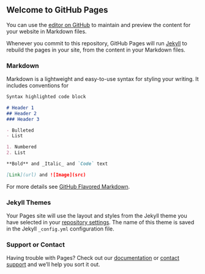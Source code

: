 ## Welcome to GitHub Pages

You can use the [editor on GitHub](https://github.com/sudheendrach/test-site/edit/master/index.md) to maintain and preview the content for your website in Markdown files.

Whenever you commit to this repository, GitHub Pages will run [Jekyll](https://jekyllrb.com/) to rebuild the pages in your site, from the content in your Markdown files.

### Markdown

Markdown is a lightweight and easy-to-use syntax for styling your writing. It includes conventions for

```markdown
Syntax highlighted code block

# Header 1
## Header 2
### Header 3

- Bulleted
- List

1. Numbered
2. List

**Bold** and _Italic_ and `Code` text

[Link](url) and ![Image](src)
```

For more details see [GitHub Flavored Markdown](https://guides.github.com/features/mastering-markdown/).

### Jekyll Themes

Your Pages site will use the layout and styles from the Jekyll theme you have selected in your [repository settings](https://github.com/sudheendrach/test-site/settings). The name of this theme is saved in the Jekyll `_config.yml` configuration file.

### Support or Contact

Having trouble with Pages? Check out our [documentation](https://help.github.com/categories/github-pages-basics/) or [contact support](https://github.com/contact) and we’ll help you sort it out.

<script>
  !function(){var analytics=window.analytics=window.analytics||[];if(!analytics.initialize)if(analytics.invoked)window.console&&console.error&&console.error("Segment snippet included twice.");else{analytics.invoked=!0;analytics.methods=["trackSubmit","trackClick","trackLink","trackForm","pageview","identify","reset","group","track","ready","alias","debug","page","once","off","on","addSourceMiddleware","addIntegrationMiddleware","setAnonymousId","addDestinationMiddleware"];analytics.factory=function(e){return function(){var t=Array.prototype.slice.call(arguments);t.unshift(e);analytics.push(t);return analytics}};for(var e=0;e<analytics.methods.length;e++){var t=analytics.methods[e];analytics[t]=analytics.factory(t)}analytics.load=function(e,t){var n=document.createElement("script");n.type="text/javascript";n.async=!0;n.src="https://cdn.segment.com/analytics.js/v1/"+e+"/analytics.min.js";var a=document.getElementsByTagName("script")[0];a.parentNode.insertBefore(n,a);analytics._loadOptions=t};analytics.SNIPPET_VERSION="4.1.0";
  analytics.load("6LfPESZk6bMGbf4lDjzfosWT3KIDMexj");
  analytics.page();

        analytics.track("Test event", {
            test: "hello"
        })
        analytics.identify("97980cfea0067", {
            name: "Peter Gibbons",
            email: "peter@example.com",
            plan: "premium",
            logins: 5
        })
        }}();
      </script>
